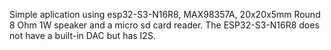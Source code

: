 Simple aplication using esp32-S3-N16R8, MAX98357A, 20x20x5mm Round 8 Ohm 1W speaker and a micro sd card reader. The ESP32-S3-N16R8 does not have a built-in DAC but has I2S.